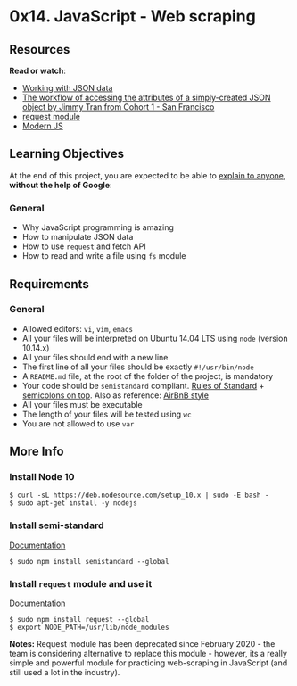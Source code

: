 # 0x14. JavaScript - Web scraping

## Resources

**Read or watch**:

-   [Working with JSON data](https://intranet.hbtn.io/rltoken/RmDpb2gJfPrMar05QdxYvw "Working with JSON data")
-   [The workflow of accessing the attributes of a simply-created JSON object by Jimmy Tran from Cohort 1 - San Francisco](https://intranet.hbtn.io/rltoken/ibqGcS_YNbtWO8nPIlM2Ug "The workflow of accessing the attributes of a simply-created JSON object by Jimmy Tran from Cohort 1 - San Francisco")
-   [request module](https://intranet.hbtn.io/rltoken/9L4UYvlIwDVDoObD7zpJZQ "request module")
-   [Modern JS](https://intranet.hbtn.io/rltoken/Zf5LCjoTEuIXWWxoH_dGVQ "Modern JS")

## Learning Objectives

At the end of this project, you are expected to be able to  [explain to anyone](https://intranet.hbtn.io/rltoken/BoEglaE5YtXYeUQQyGL2cg "explain to anyone"),  **without the help of Google**:

### General

-   Why JavaScript programming is amazing
-   How to manipulate JSON data
-   How to use  `request`  and fetch API
-   How to read and write a file using  `fs`  module

## Requirements

### General

-   Allowed editors:  `vi`,  `vim`,  `emacs`
-   All your files will be interpreted on Ubuntu 14.04 LTS using  `node`  (version 10.14.x)
-   All your files should end with a new line
-   The first line of all your files should be exactly  `#!/usr/bin/node`
-   A  `README.md`  file, at the root of the folder of the project, is mandatory
-   Your code should be  `semistandard`  compliant.  [Rules of Standard](https://intranet.hbtn.io/rltoken/c82PxNOgt77URzBvKDVcqg "Rules of Standard")  +  [semicolons on top](https://intranet.hbtn.io/rltoken/GEBmmrmMUnGd20y4k6_4OA "semicolons on top"). Also as reference:  [AirBnB style](https://intranet.hbtn.io/rltoken/B5xrtt_3vxQFbcCpW5rVsw "AirBnB style")
-   All your files must be executable
-   The length of your files will be tested using  `wc`
-   You are not allowed to use  `var`

## More Info

### Install Node 10

```
$ curl -sL https://deb.nodesource.com/setup_10.x | sudo -E bash -
$ sudo apt-get install -y nodejs

```

### Install semi-standard

[Documentation](https://intranet.hbtn.io/rltoken/GEBmmrmMUnGd20y4k6_4OA "Documentation")

```
$ sudo npm install semistandard --global

```

### Install  `request`  module and use it

[Documentation](https://intranet.hbtn.io/rltoken/9L4UYvlIwDVDoObD7zpJZQ "Documentation")

```
$ sudo npm install request --global
$ export NODE_PATH=/usr/lib/node_modules

```

**Notes:**  Request module has been deprecated since February 2020 - the team is considering alternative to replace this module - however, its a really simple and powerful module for practicing web-scraping in JavaScript (and still used a lot in the industry).
